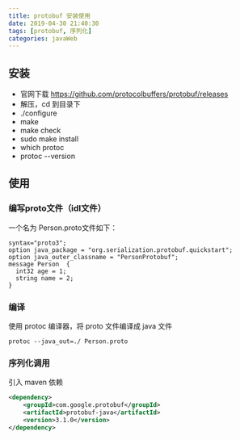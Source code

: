 ```yaml
---
title: protobuf 安装使用
date: 2019-04-30 21:40:30
tags: [protobuf, 序列化]
categories: javaWeb
---
```


## 安装

* 官网下载 https://github.com/protocolbuffers/protobuf/releases
* 解压，cd 到目录下
* ./configure
* make
* make check
* sudo make install
* which protoc
* protoc --version

## 使用

### 编写proto文件（idl文件）
一个名为 Person.proto文件如下：
```
syntax="proto3"; 
option java_package = "org.serialization.protobuf.quickstart";   
option java_outer_classname = "PersonProtobuf";   
message Person  {   
  int32 age = 1;
  string name = 2;
} 
```

### 编译

使用 protoc 编译器，将 proto 文件编译成 java 文件

```
protoc --java_out=./ Person.proto
```

### 序列化调用

引入 maven 依赖

``` xml
<dependency>
    <groupId>com.google.protobuf</groupId>
    <artifactId>protobuf-java</artifactId>
    <version>3.1.0</version>
</dependency>
```

